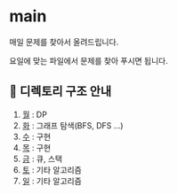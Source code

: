 # main
매일 문제를 찾아서 올려드립니다.

요일에 맞는 파일에서 문제를 찾아 푸시면 됩니다.

## 📁 디렉토리 구조 안내

1. [월](./월)  : DP
2. [화](./화)  : 그래프 탐색(BFS, DFS ...)
3. [수](./수)  : 구현
4. [목](./목)  : 구현
5. [금](./금)  : 큐, 스택
6. [토](./토)  : 기타 알고리즘
7. [일](./일)  : 기타 알고리즘
